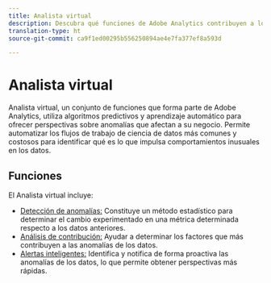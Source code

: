 ```yaml
---
title: Analista virtual
description: Descubra qué funciones de Adobe Analytics contribuyen a los analistas virtuales.
translation-type: ht
source-git-commit: ca9f1ed00295b556250894ae4e7fa377ef8a593d

---
```



# Analista virtual

Analista virtual, un conjunto de funciones que forma parte de Adobe Analytics, utiliza algoritmos predictivos y aprendizaje automático para ofrecer perspectivas sobre anomalías que afectan a su negocio. Permite automatizar los flujos de trabajo de ciencia de datos más comunes y costosos para identificar qué es lo que impulsa comportamientos inusuales en los datos.

## Funciones

El Analista virtual incluye:

* [Detección de anomalías:](virtual-analyst/c-anomaly-detection/anomaly-detection.md) Constituye un método estadístico para determinar el cambio experimentado en una métrica determinada respecto a los datos anteriores.
* [ Análisis de contribución:](virtual-analyst/contribution-analysis/run-contribution-analysis.md) Ayudar a determinar los factores que más contribuyen a las anomalías de los datos.
* [Alertas inteligentes:](c-intelligent-alerts/intellligent-alerts.md) Identifica y notifica de forma proactiva las anomalías de los datos, lo que permite obtener perspectivas más rápidas.
